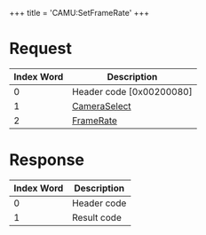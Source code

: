 +++
title = 'CAMU:SetFrameRate'
+++

# Request

| Index Word | Description                                             |
|------------|---------------------------------------------------------|
| 0          | Header code \[0x00200080\]                              |
| 1          | [CameraSelect](Camera_Services#CameraSelect "wikilink") |
| 2          | [FrameRate](Camera_Services#FrameRate "wikilink")       |

# Response

| Index Word | Description |
|------------|-------------|
| 0          | Header code |
| 1          | Result code |